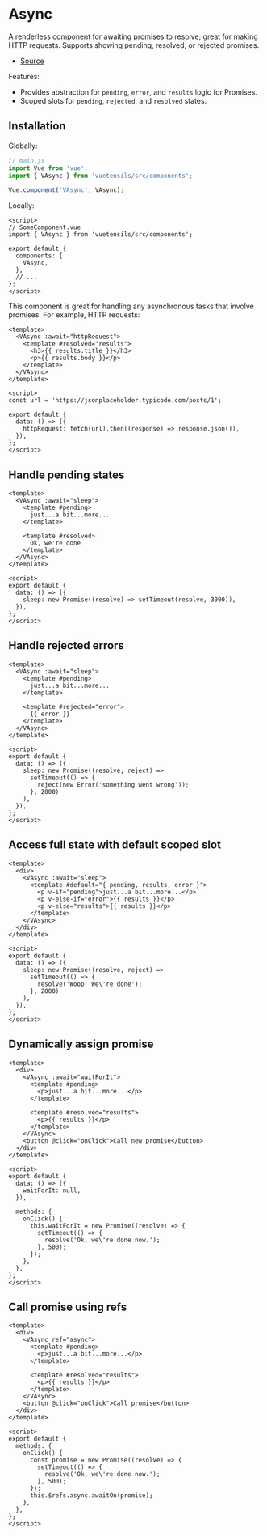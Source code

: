 # Async

A renderless component for awaiting promises to resolve; great for making HTTP requests. Supports showing pending, resolved, or rejected promises.

- [Source](https://github.com/Stegosource/vuetensils/blob/master/src/components/VAsync/VAsync.vue)

Features:

- Provides abstraction for `pending`, `error`, and `results` logic for Promises.
- Scoped slots for `pending`, `rejected`, and `resolved` states.

## Installation

Globally:

```js
// main.js
import Vue from 'vue';
import { VAsync } from 'vuetensils/src/components';

Vue.component('VAsync', VAsync);
```

Locally:

```vue
<script>
// SomeComponent.vue
import { VAsync } from 'vuetensils/src/components';

export default {
  components: {
    VAsync,
  },
  // ...
};
</script>
```

This component is great for handling any asynchronous tasks that involve promises. For example, HTTP requests:

```vue live
<template>
  <VAsync :await="httpRequest">
    <template #resolved="results">
      <h3>{{ results.title }}</h3>
      <p>{{ results.body }}</p>
    </template>
  </VAsync>
</template>

<script>
const url = 'https://jsonplaceholder.typicode.com/posts/1';

export default {
  data: () => ({
    httpRequest: fetch(url).then((response) => response.json()),
  }),
};
</script>
```

## Handle pending states

```vue live
<template>
  <VAsync :await="sleep">
    <template #pending>
      just...a bit...more...
    </template>

    <template #resolved>
      Ok, we're done
    </template>
  </VAsync>
</template>

<script>
export default {
  data: () => ({
    sleep: new Promise((resolve) => setTimeout(resolve, 3000)),
  }),
};
</script>
```

## Handle rejected errors

```vue live
<template>
  <VAsync :await="sleep">
    <template #pending>
      just...a bit...more...
    </template>

    <template #rejected="error">
      {{ error }}
    </template>
  </VAsync>
</template>

<script>
export default {
  data: () => ({
    sleep: new Promise((resolve, reject) =>
      setTimeout(() => {
        reject(new Error('something went wrong'));
      }, 2000)
    ),
  }),
};
</script>
```

## Access full state with default scoped slot

```vue live
<template>
  <div>
    <VAsync :await="sleep">
      <template #default="{ pending, results, error }">
        <p v-if="pending">just...a bit...more...</p>
        <p v-else-if="error">{{ results }}</p>
        <p v-else="results">{{ results }}</p>
      </template>
    </VAsync>
  </div>
</template>

<script>
export default {
  data: () => ({
    sleep: new Promise((resolve, reject) =>
      setTimeout(() => {
        resolve('Woop! We\'re done');
      }, 2000)
    ),
  }),
};
</script>
```

## Dynamically assign promise

```vue live
<template>
  <div>
    <VAsync :await="waitForIt">
      <template #pending>
        <p>just...a bit...more...</p>
      </template>

      <template #resolved="results">
        <p>{{ results }}</p>
      </template>
    </VAsync>
    <button @click="onClick">Call new promise</button>
  </div>
</template>

<script>
export default {
  data: () => ({
    waitForIt: null,
  }),

  methods: {
    onClick() {
      this.waitForIt = new Promise((resolve) => {
        setTimeout(() => {
          resolve('Ok, we\'re done now.');
        }, 500);
      });
    },
  },
};
</script>
```

## Call promise using refs

```vue live
<template>
  <div>
    <VAsync ref="async">
      <template #pending>
        <p>just...a bit...more...</p>
      </template>

      <template #resolved="results">
        <p>{{ results }}</p>
      </template>
    </VAsync>
    <button @click="onClick">Call promise</button>
  </div>
</template>

<script>
export default {
  methods: {
    onClick() {
      const promise = new Promise((resolve) => {
        setTimeout(() => {
          resolve('Ok, we\'re done now.');
        }, 500);
      });
      this.$refs.async.awaitOn(promise);
    },
  },
};
</script>
```
